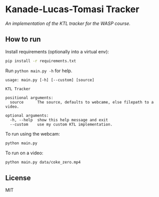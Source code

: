 # Kanade-Lucas-Tomasi Tracker
*An implementation of the KTL tracker for the WASP course.*

## How to run

Install requirements (optionally into a virtual env):
```bash
pip install -r requirements.txt
```

Run `python main.py -h` for help.
```
usage: main.py [-h] [--custom] [source]

KTL Tracker

positional arguments:
  source      The source, defaults to webcame, else filepath to a video.

optional arguments:
  -h, --help  show this help message and exit
  --custom    use my custom KTL implementation.
```

To run using the webcam:
```bash
python main.py
```

To run on a video:
```bash
python main.py data/coke_zero.mp4
```

## License
MIT
